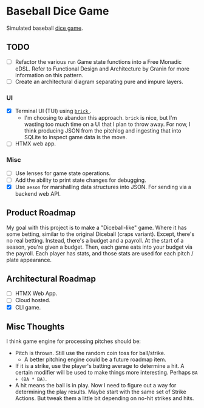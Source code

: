 # Baseball Dice Game

Simulated baseball [dice game](https://milb.bamcontent.com/documents/8/5/8/313285858/BaseballDiceGame_LouisvilleBats.pdf).

## TODO

- [ ] Refactor the various `run` Game state functions into a Free Monadic eDSL.
      Refer to Functional Design and Architecture by Granin for more information on
      this pattern.
- [ ] Create an architectural diagram separating pure and impure layers.

### UI

- [x] Terminal UI (TUI) using [ `brick`
      ](https://github.com/jtdaugherty/brick/).
  - I'm choosing to abandon this approach. `brick` is nice, but I'm wasting too
    much time on a UI that I plan to throw away. For now, I think producing JSON
    from the pitchlog and ingesting that into SQLite to inspect game data is the
    move.
- [ ] HTMX web app.

### Misc

- [ ] Use lenses for game state operations.
- [ ] Add the ability to print state changes for debugging.
- [x] Use `aeson` for marshalling data structures into JSON. For sending via a
      backend web API.

## Product Roadmap

My goal with this project is to make a "Diceball-like" game. Where it has some
betting, similar to the original Diceball (craps variant). Except, there's no
real betting. Instead, there's a budget and a payroll. At the start of a season,
you're given a budget. Then, each game eats into your budget via the payroll.
Each player has stats, and those stats are used for each pitch / plate
appearance.

## Architectural Roadmap

- [ ] HTMX Web App.
- [ ] Cloud hosted.
- [x] CLI game.

## Misc Thoughts

I think game engine for processing pitches should be:

- Pitch is thrown. Still use the random coin toss for ball/strike.
  - A better pitching engine could be a future roadmap item.
- If it is a strike, use the player's batting average to determine a hit. A
  certain modifier will be used to make things more interesting. Perhaps `BA +
(BA * BA)`.
- A hit means the ball is in play. Now I need to figure out a way for
  determining the play results. Maybe start with the same set of Strike Actions.
  But tweak them a little bit depending on no-hit strikes and hits.
